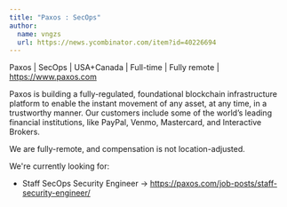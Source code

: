 ```yaml
---
title: "Paxos : SecOps"
author:
  name: vngzs
  url: https://news.ycombinator.com/item?id=40226694
---
```

Paxos | SecOps | USA+Canada | Full-time | Fully remote | <a href="https:&#x2F;&#x2F;www.paxos.com" rel="nofollow">https:&#x2F;&#x2F;www.paxos.com</a>

Paxos is building a fully-regulated, foundational blockchain infrastructure platform to enable the instant movement of any asset, at any time, in a trustworthy manner. Our customers include some of the world’s leading financial institutions, like PayPal, Venmo, Mastercard, and Interactive Brokers.

We are fully-remote, and compensation is not location-adjusted.

We&#x27;re currently looking for:

- Staff SecOps Security Engineer -&gt; <a href="https:&#x2F;&#x2F;paxos.com&#x2F;job-posts&#x2F;staff-security-engineer&#x2F;" rel="nofollow">https:&#x2F;&#x2F;paxos.com&#x2F;job-posts&#x2F;staff-security-engineer&#x2F;</a>
